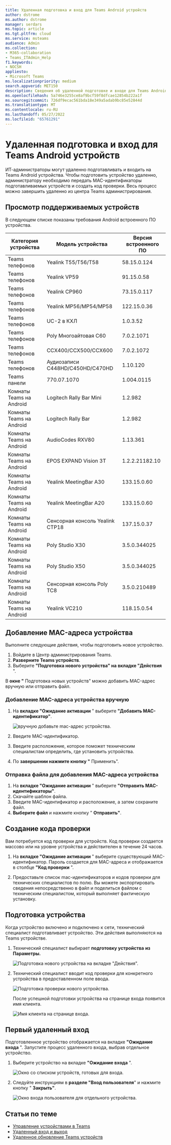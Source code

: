 ```yaml
---
title: Удаленная подготовка и вход для Teams Android устройств
author: dstrome
ms.author: dstrome
manager: serdars
ms.topic: article
ms.tgt.pltfrm: cloud
ms.service: msteams
audience: Admin
ms.collection:
- M365-collaboration
- Teams_ITAdmin_Help
f1.keywords:
- NOCSH
appliesto:
- Microsoft Teams
ms.localizationpriority: medium
search.appverid: MET150
description: Сведения об удаленной подготовке и входе для Teams Android устройств
ms.openlocfilehash: 5a746e3255ce8af9bcf59f8dfcae12854b222a1f
ms.sourcegitcommit: 726df9ecac561bda18e349a5adab9bc85e52844d
ms.translationtype: MT
ms.contentlocale: ru-RU
ms.lasthandoff: 05/27/2022
ms.locfileid: "65761291"
---
```

# <a name="remote-provisioning-and-sign-in-for-teams-android-devices"></a>Удаленная подготовка и вход для Teams Android устройств

ИТ-администраторы могут удаленно подготавливать и входить на Teams Android устройства. Чтобы подготовить устройство удаленно, администратору необходимо передать MAC-идентификаторы подготавливаемых устройств и создать код проверки. Весь процесс можно завершить удаленно из центра Teams администрирования.

## <a name="review-the-supported-devices"></a>Просмотр поддерживаемых устройств

В следующем списке показаны требования Android встроенного ПО устройства.

|Категория устройства|Модель устройства|Версия встроенного ПО|
|---|---|---|
|Teams телефонов|Yealink T55/T56/T58|58.15.0.124|
|Teams телефонов|Yealink VP59|91.15.0.58|
|Teams телефонов|Yealink CP960|73.15.0.117|
|Teams телефонов|Yealink MP56/MP54/MP58|122.15.0.36|
|Teams телефонов|UC-2 в КХЛ|1.0.3.52|
|Teams телефонов|Poly Многоайтовая C60|7.0.2.1071|
|Teams телефонов|CCX400/CCX500/CCX600 |7.0.2.1072|
|Teams телефонов|Аудиозаписи C448HD/C450HD/C470HD|1.10.120|
|Teams панели|770.07.1070|1.004.0115|
|Комнаты Teams на Android|Logitech Rally Bar Mini|1.2.982|
|Комнаты Teams на Android|Logitech Rally Bar|1.2.982|
|Комнаты Teams на Android|AudioCodes RXV80|1.13.361|
|Комнаты Teams на Android|EPOS EXPAND Vision 3T|1.2.2.21182.10|
|Комнаты Teams на Android|Yealink MeetingBar A30|133.15.0.60|
|Комнаты Teams на Android|Yealink MeetingBar A20|133.15.0.60|
|Комнаты Teams на Android|Сенсорная консоль Yealink CTP18|137.15.0.37|
|Комнаты Teams на Android|Poly Studio X30|3.5.0.344025|
|Комнаты Teams на Android|Poly Studio X50|3.5.0.344025|
|Комнаты Teams на Android|Сенсорная консоль Poly TC8 |3.5.0.210489|
|Комнаты Teams на Android|Yealink VC210|118.15.0.54|

## <a name="add-a-device-mac-address"></a>Добавление MAC-адреса устройства

Выполните следующие действия, чтобы подготовить новое устройство.

1. Войдите в Центр администрирования Teams.
2. **Разверните Teams устройств**.
3. Выберите **"Подготовка нового устройства" на** **вкладке "Действия** ".

В **окне "** Подготовка новых устройств" можно добавить MAC-адрес вручную или отправить файл.

### <a name="manually-add-a-device-mac-address"></a>Добавление MAC-адреса устройства вручную

1. На **вкладке "Ожидание активации** " выберите **"Добавить MAC-идентификатор"**.

   ![вручную добавьте mac-адрес устройства.](../media/remote-provision-6-new.png)

1. Введите MAC-идентификатор.
1. Введите расположение, которое поможет техническим специалистам определить, где установить устройства.
1. По **завершении нажмите кнопку "** Применить".

### <a name="upload-a-file-to-add-a-device-mac-address"></a>Отправка файла для добавления MAC-адреса устройства

1. На **вкладке "Ожидание активации** " выберите **"Отправить MAC-идентификаторы"**.
2. Скачайте шаблон файла.
3. Введите MAC-идентификатор и расположение, а затем сохраните файл.
4. **Выберите файл** и нажмите кнопку " **Отправить"**.

## <a name="generate-a-verification-code"></a>Создание кода проверки

Вам потребуется код проверки для устройств. Код проверки создается массово или на уровне устройства и действителен в течение 24 часов.

1. На **вкладке "Ожидание активации** " выберите существующий MAC-идентификатор.
   Пароль создается для MAC-адреса и отображается в столбце **"Код проверки** ".

2. Предоставьте список mac-идентификаторов и кодов проверки для технических специалистов по полю. Вы можете экспортировать сведения непосредственно в файл и поделиться файлом с техническим специалистом, который выполняет фактическую установку.

## <a name="provision-the-device"></a>Подготовка устройства

Когда устройство включено и подключено к сети, технический специалист подготавливает устройство. Эти действия выполняются на Teams устройстве.

1. Технический специалист выбирает **подготовку устройства** **из Параметры.**  

   ![Подготовка нового устройства на вкладке "Действия".](../media/provision-device1.png)
  
2. Технический специалист вводит код проверки для конкретного устройства в предоставленном поле ввода.

   ![Подготовка проверки нового устройства.](../media/provision-device-verification1.png)

   После успешной подготовки устройства на странице входа появится имя клиента.

   ![Имя клиента на странице входа.](../media/provision-code.png)

## <a name="first-time-remote-sign-in"></a>Первый удаленный вход

Подготовленное устройство отображается на вкладке **"Ожидание входа** ". Запустите процесс удаленного входа, выбрав отдельное устройство.

1. Выберите устройство на вкладке **"Ожидание входа** ".

   ![Окно со списком устройств, готовых для входа.](../media/remote-device1.png)

2. Следуйте инструкциям в **разделе "Вход пользователя**" и нажмите кнопку " **Закрыть"**.

   ![Окно входа пользователя для отдельного устройства.](../media/sign-in-user.png)

## <a name="related-articles"></a>Статьи по теме

- [Управление устройствами в Teams](device-management.md)
- [Удаленный вход и выход](remote-sign-in-and-sign-out.md)
- [Удаленное обновление Teams устройств](remote-update.md)
